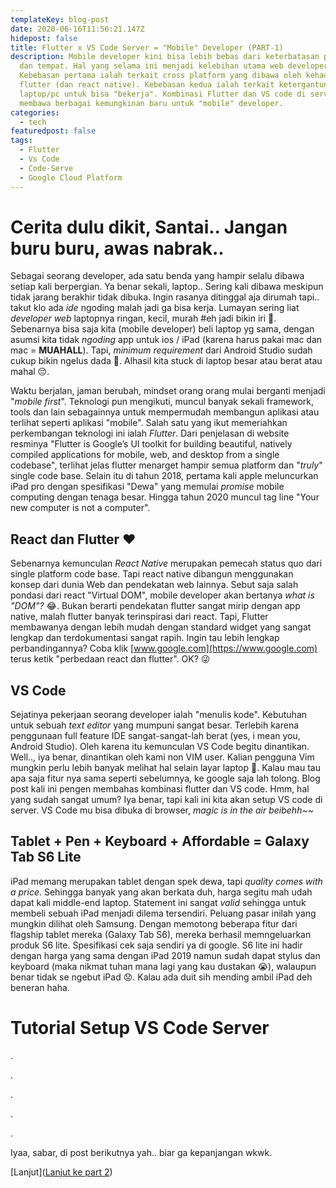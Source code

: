 ```yaml
---
templateKey: blog-post
date: 2020-06-16T11:56:21.147Z
hidepost: false
title: Flutter x VS Code Server = "Mobile" Developer (PART-1)
description: Mobile developer kini bisa lebih bebas dari keterbatasan platform
  dan tempat. Hal yang selama ini menjadi kelebihan utama web developer.
  Kebebasan pertama ialah terkait cross platform yang dibawa oleh kehadiran
  flutter (dan react native). Kebebasan kedua ialah terkait ketergantungan sama
  laptop/pc untuk bisa "bekerja". Kombinasi Flutter dan VS code di server
  membawa berbagai kemungkinan baru untuk "mobile" developer.
categories:
  - tech
featuredpost: false
tags:
  - Flutter
  - Vs Code
  - Code-Serve
  - Google Cloud Platform
---
```

# Cerita dulu dikit, Santai.. Jangan buru buru, awas nabrak..
Sebagai seorang developer, ada satu benda yang hampir selalu dibawa setiap kali berpergian. Ya benar sekali, laptop.. Sering kali dibawa meskipun tidak jarang berakhir tidak dibuka. Ingin rasanya ditinggal aja dirumah tapi.. takut klo ada _ide_ ngoding malah jadi ga bisa kerja. Lumayan sering liat _developer web_ laptopnya ringan, kecil, murah #eh jadi bikin iri 🤣. Sebenarnya bisa saja kita (mobile developer) beli laptop yg sama, dengan asumsi kita tidak _ngoding_ app untuk ios / iPad (karena harus pakai mac dan mac = **MUAHALL**). Tapi, _minimum requirement_ dari Android Studio sudah cukup bikin ngelus dada 🥺. Alhasil kita stuck di laptop besar atau berat atau mahal 😔.

Waktu berjalan, jaman berubah, mindset orang orang mulai berganti menjadi "_mobile first_". Teknologi pun mengikuti, muncul banyak sekali framework, tools dan lain sebagainnya untuk mempermudah membangun aplikasi atau terlihat seperti aplikasi "mobile". Salah satu yang ikut memeriahkan perkembangan teknologi ini ialah _Flutter_. Dari penjelasan di website resminya "Flutter is Google’s UI toolkit for building beautiful, natively compiled applications for mobile, web, and desktop from a single codebase", terlihat jelas flutter menarget hampir semua platform dan "_truly_" single code base. Selain itu di tahun 2018, pertama kali apple meluncurkan iPad pro dengan spesifikasi "Dewa" yang memulai _promise_ mobile computing dengan tenaga besar. Hingga tahun 2020 muncul tag line "Your new computer is not a computer".

## React dan Flutter ❤️

Sebenarnya kemunculan _React Native_ merupakan pemecah status quo dari single platform code base. Tapi react native dibangun menggunakan konsep dari dunia Web dan pendekatan web lainnya. Sebut saja salah pondasi dari react "Virtual DOM", mobile developer akan bertanya _what is "DOM"?_ 😂.  Bukan berarti pendekatan flutter sangat mirip dengan app native, malah flutter banyak terinspirasi dari react. Tapi, Flutter membawanya dengan lebih mudah dengan standard widget yang sangat lengkap dan terdokumentasi sangat rapih. Ingin tau lebih lengkap perbandingannya? Coba klik [www.google.com](https://www.google.com) terus ketik "perbedaan react dan flutter". OK? 😜

## VS Code

Sejatinya pekerjaan seorang developer ialah "menulis kode". Kebutuhan untuk sebuah _text editor_ yang mumpuni sangat besar. Terlebih karena penggunaan full feature IDE sangat-sangat-lah berat (yes, i mean you, Android Studio). Oleh karena itu kemunculan VS Code begitu dinantikan. Well.., iya benar, dinantikan oleh kami non VIM user. Kalian pengguna Vim mungkin perlu lebih banyak melihat hal selain layar laptop 🥴. Kalau mau tau apa saja fitur nya sama seperti sebelumnya, ke google saja lah tolong. Blog post kali ini pengen membahas kombinasi flutter dan VS code. Hmm, hal yang sudah sangat umum? Iya benar, tapi kali ini kita akan setup VS code di server. VS Code mu bisa dibuka di browser, _magic is in the air beibehh~~_


## Tablet + Pen + Keyboard + Affordable = Galaxy Tab S6 Lite
iPad memang merupakan tablet dengan spek dewa, tapi _quality comes with a price_. Sehingga banyak yang akan berkata duh, harga segitu mah udah dapat kali middle-end laptop. Statement ini sangat _valid_ sehingga untuk membeli sebuah iPad menjadi dilema tersendiri. Peluang pasar inilah yang mungkin dilihat oleh Samsung. Dengan memotong beberapa fitur dari flagship tablet mereka (Galaxy Tab S6), mereka berhasil memngeluarkan produk S6 lite. Spesifikasi cek saja sendiri ya di google. S6 lite ini hadir dengan harga yang sama dengan iPad 2019 namun sudah dapat stylus dan keyboard (maka nikmat tuhan mana lagi yang kau dustakan 😭), walaupun benar tidak se ngebut iPad 😟. Kalau ada duit sih mending ambil iPad deh beneran haha.


# Tutorial Setup VS Code Server
.

.

.

.

.

Iyaa, sabar, di post berikutnya yah.. biar ga kepanjangan wkwk.

[Lanjut]([Lanjut ke part 2](/blog/2020-05-8-my-journey-on-creating-personal-website-full-code-untill-configuration-magic-part-2))